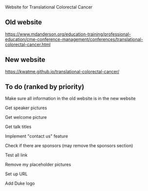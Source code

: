 Website for Translational Colorectal Cancer

## Old website

https://www.mdanderson.org/education-training/professional-education/cme-conference-management/conferences/translational-colorectal-cancer.html

## New website

https://kwatme.github.io/translational-colorectal-cancer/

## To do (ranked by priority)

Make sure all information in the old website is in the new website

Get speaker pictures

Get welcome picture

Get talk titles

Implement "contact us" feature

Check if there are sponsors (may remove the sponsors section)

Test all link

Remove my placeholder pictures

Set up URL

Add Duke logo
